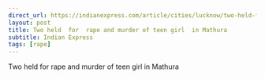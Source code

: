 ```yaml
---
direct_url: https://indianexpress.com/article/cities/lucknow/two-held-for-rape-and-murder-of-teen-girl-in-mathura-8304686/
layout: post
title: Two held  for  rape and murder of teen girl  in Mathura
subtitle: Indian Express
tags: [rape]
---
```


Two held  for  rape and murder of teen girl  in Mathura
